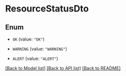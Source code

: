 # ResourceStatusDto

## Enum


* `OK` (value: `"OK"`)

* `WARNING` (value: `"WARNING"`)

* `ALERT` (value: `"ALERT"`)


[[Back to Model list]](../README.md#documentation-for-models) [[Back to API list]](../README.md#documentation-for-api-endpoints) [[Back to README]](../README.md)


